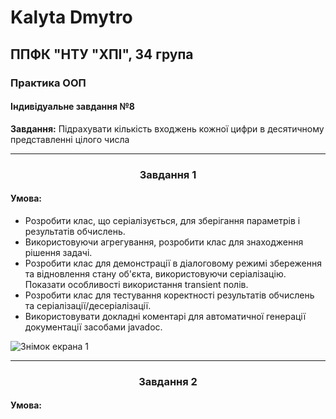 # Kalyta Dmytro 
## ППФК "НТУ "ХПІ", 34 група 
### Практика ООП

#### Індивідуальне завдання №8

**Завдання:** 
Підрахувати кількість входжень кожної цифри в десятичному представленні цілого числа
<br>
<hr>
<h3 align="center">Завдання 1</h3>
<h4>Умова:</h4>
<ul>
  <li>Розробити клас, що серіалізується, для зберігання параметрів і результатів обчислень.</li>
  <li>Використовуючи агрегування, розробити клас для знаходження рішення задачі.</li>
  <li>Розробити клас для демонстрації в діалоговому режимі збереження та відновлення стану об'єкта, використовуючи серіалізацію. Показати особливості використання transient полів.</li>
  <li>Розробити клас для тестування коректності результатів обчислень та серіалізації/десеріалізації.</li>
  <li>Використовувати докладні коментарі для автоматичної генерації документації засобами javadoc.</li>
</ul>

<image src=https://user-images.githubusercontent.com/99972349/229460508-32b43324-5bf6-4851-9f7f-36c33e5c8c5e.png alt="Знімок екрана 1" align="center">
<br>
<hr>
<h3 align="center">Завдання 2</h3>
<h4>Умова:</h4>
  
